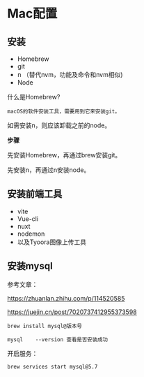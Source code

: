 # Mac配置

## 安装

- Homebrew
- git
- n （替代nvm，功能及命令和nvm相似)
- Node

什么是Homebrew?

```
macOS的软件安装工具，需要用到它来安装git。
```

如需安装n，则应该卸载之前的node。

**步骤**

先安装Homebrew，再通过brew安装git。

先安装n，再通过n安装node。

## 安装前端工具

- vite
- Vue-cli
- nuxt
- nodemon
- 以及Tyoora图像上传工具

## 安装mysql

参考文章：

https://zhuanlan.zhihu.com/p/114520585

https://juejin.cn/post/7020737412955373598

```
brew install mysql@版本号

mysql	 --version 查看是否安装成功
```

开启服务：

```
brew services start mysql@5.7
```

